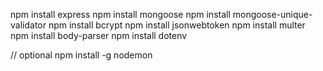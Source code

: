 npm install express
npm install mongoose
npm install mongoose-unique-validator
npm install bcrypt
npm install jsonwebtoken
npm install multer
npm install body-parser
npm install dotenv

// optional
npm install -g nodemon
